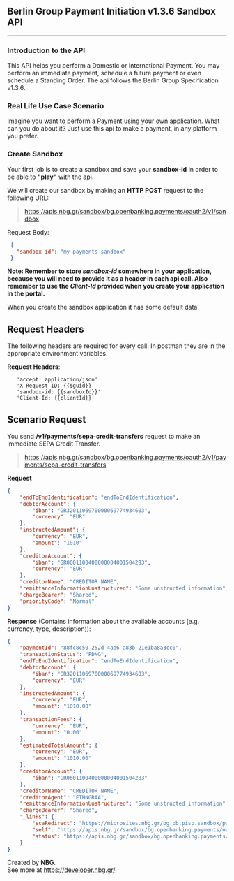 ## **Berlin Group Payment Initiation v1.3.6 Sandbox API** 
****
### **Introduction to the API**
This API helps you perform a Domestic or International Payment. You may perform an immediate payment, schedule a future payment or even schedule a Standing Order.
The api follows the Berlin Group Specification v1.3.6.

### **Real Life Use Case Scenario**
Imagine you want to perform a Payment using your own application. What can you do about it? Just use this api to make a payment, in any platform you prefer.

### **Create Sandbox**
Your first job is to create a sandbox and save your **sandbox-id** in order to be able to **"play"** with the api.

We will create our sandbox by making an **HTTP POST** request to the following URL:
> https://apis.nbg.gr/sandbox/bg.openbanking.payments/oauth2/v1/sandbox

Request Body:
```json
 {
   "sandbox-id": "my-payments-sandbox"
 }
``` 

**Note: Remember to store *sandbox-id* somewhere in your application, because you will need to provide it as a header
in each api call. Also remember to use the *Client-Id* provided when you create your application in the portal.**

When you create the sandbox application it has some default data.
## **Request Headers**
The following headers are required for every call. In postman they are in the appropriate environment variables.

**Request Headers**:
```
   'accept: application/json'
   'X-Request-ID: {{$guid}}
   'sandbox-id: {{sandboxId}}'  
   'Client-Id: {{clientId}}'

``` 
## **Scenario Request**
You send **/v1/payments/sepa-credit-transfers** request to make an immediate SEPA Credit Transfer.
> https://apis.nbg.gr/sandbox/bg.openbanking.payments/oauth2/v1/payments/sepa-credit-transfers

**Request**
```json
{
    "endToEndIdentification": "endToEndIdentification",
    "debtorAccount": {
        "iban": "GR3201106970000069774934603",
        "currency": "EUR"
    },
    "instructedAmount": {
        "currency": "EUR",
        "amount": "1010"
    },
    "creditorAccount": {
        "iban": "GR0601100400000004001504283",
        "currency": "EUR"
    },
    "creditorName": "CREDITOR NAME",
    "remittanceInformationUnstructured": "Some unstructed information",
    "chargeBearer": "Shared",
    "priorityCode": "Normal"
}
``` 

**Response** (Contains information about the available accounts (e.g. currency, type, description)):
```json
{
    "paymentId": "88fc8c50-252d-4aa6-a83b-21e1ba8a3cc0",
    "transactionStatus": "PDNG",
    "endToEndIdentification": "endToEndIdentification",
    "debtorAccount": {
        "iban": "GR3201106970000069774934603",
        "currency": "EUR"
    },
    "instructedAmount": {
        "currency": "EUR",
        "amount": "1010.00"
    },
    "transactionFees": {
        "currency": "EUR",
        "amount": "0.00"
    },
    "estimatedTotalAmount": {
        "currency": "EUR",
        "amount": "1010.00"
    },
    "creditorAccount": {
        "iban": "GR0601100400000004001504283"
    },
    "creditorName": "CREDITOR NAME",
    "creditorAgent": "ETHNGRAA",
    "remittanceInformationUnstructured": "Some unstructed information",
    "chargeBearer": "Shared",
    "_links": {
        "scaRedirect": "https://microsites.nbg.gr/bg.ob.pisp.sandbox/payments/authorize?payment_id=88fc8c50-252d-4aa6-a83b-21e1ba8a3cc0",
        "self": "https://apis.nbg.gr/sandbox/bg.openbanking.payments/oauth2/v1/payments/sepa-credit-transfers/88fc8c50-252d-4aa6-a83b-21e1ba8a3cc0",
        "status": "https://apis.nbg.gr/sandbox/bg.openbanking.payments/oauth2/v1/payments/sepa-credit-transfers/88fc8c50-252d-4aa6-a83b-21e1ba8a3cc0/status"
    }
}

``` 


Created by **NBG**.\
See more at https://developer.nbg.gr/